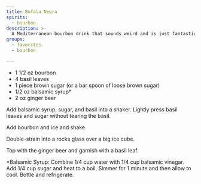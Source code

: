 ```yaml
---
title: Bufala Negra
spirits:
  - bourbon
description: >-
  A Mediterranean bourbon drink that sounds weird and is just fantastic.
groups:
  - favorites
  - bourbon

---
```


- 1 1/2 oz bourbon
- 4 basil leaves
- 1 piece brown sugar (or a bar spoon of loose brown sugar)
- 1/2 oz balsamic syrup*
- 2 oz ginger beer

Add balsamic syrup, sugar, and basil into a shaker.  Lightly press basil leaves and sugar without tearing the basil.

Add bourbon and ice and shake.

Double-strain into a rocks glass over a big ice cube.

Top with the ginger beer and garnish with a basil leaf.

*Balsamic Syrup: Combine 1/4 cup water with 1/4 cup balsamic vinegar.  Add 1/4 cup sugar and heat to a boil.  Simmer for 1 minute and then allow to cool.  Bottle and refrigerate.